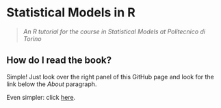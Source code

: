 # Statistical Models in R 
> _An R tutorial for the course in Statistical Models at Politecnico di Torino_

## How do I read the book?

Simple! Just look over the right panel of this GitHub page
and look for the link below the *About* paragraph.

Even simpler: click [here](toyo97.github.io/statistical-models-r).
